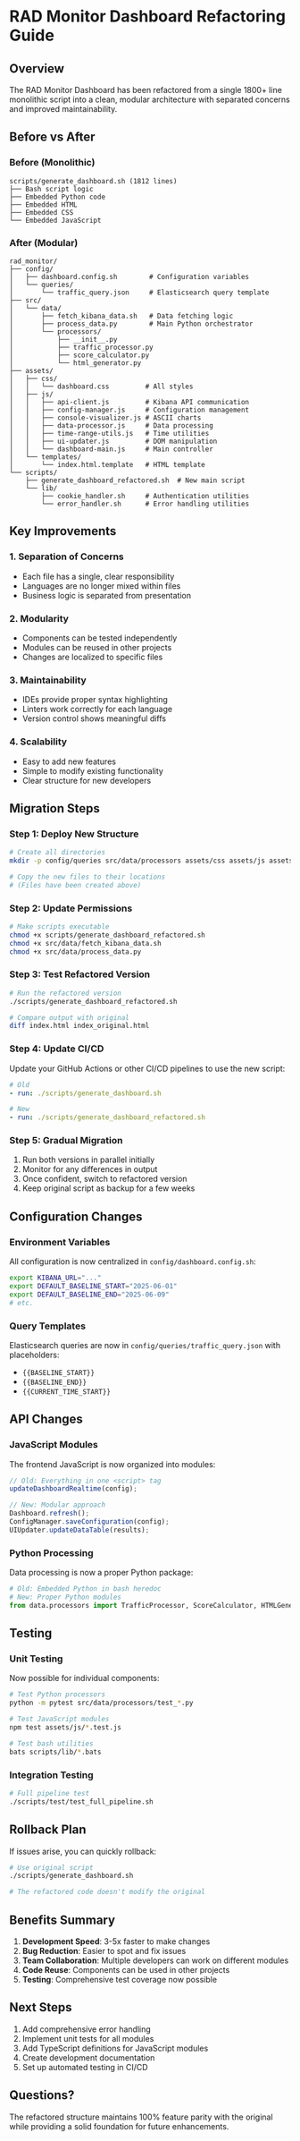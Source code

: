 # RAD Monitor Dashboard Refactoring Guide

## Overview

The RAD Monitor Dashboard has been refactored from a single 1800+ line monolithic script into a clean, modular architecture with separated concerns and improved maintainability.

## Before vs After

### Before (Monolithic)
```
scripts/generate_dashboard.sh (1812 lines)
├── Bash script logic
├── Embedded Python code
├── Embedded HTML
├── Embedded CSS
└── Embedded JavaScript
```

### After (Modular)
```
rad_monitor/
├── config/
│   ├── dashboard.config.sh        # Configuration variables
│   └── queries/
│       └── traffic_query.json     # Elasticsearch query template
├── src/
│   └── data/
│       ├── fetch_kibana_data.sh   # Data fetching logic
│       ├── process_data.py        # Main Python orchestrator
│       └── processors/
│           ├── __init__.py
│           ├── traffic_processor.py
│           ├── score_calculator.py
│           └── html_generator.py
├── assets/
│   ├── css/
│   │   └── dashboard.css         # All styles
│   ├── js/
│   │   ├── api-client.js         # Kibana API communication
│   │   ├── config-manager.js     # Configuration management
│   │   ├── console-visualizer.js # ASCII charts
│   │   ├── data-processor.js     # Data processing
│   │   ├── time-range-utils.js   # Time utilities
│   │   ├── ui-updater.js         # DOM manipulation
│   │   └── dashboard-main.js     # Main controller
│   └── templates/
│       └── index.html.template   # HTML template
└── scripts/
    ├── generate_dashboard_refactored.sh  # New main script
    └── lib/
        ├── cookie_handler.sh     # Authentication utilities
        └── error_handler.sh      # Error handling utilities
```

## Key Improvements

### 1. **Separation of Concerns**
- Each file has a single, clear responsibility
- Languages are no longer mixed within files
- Business logic is separated from presentation

### 2. **Modularity**
- Components can be tested independently
- Modules can be reused in other projects
- Changes are localized to specific files

### 3. **Maintainability**
- IDEs provide proper syntax highlighting
- Linters work correctly for each language
- Version control shows meaningful diffs

### 4. **Scalability**
- Easy to add new features
- Simple to modify existing functionality
- Clear structure for new developers

## Migration Steps

### Step 1: Deploy New Structure
```bash
# Create all directories
mkdir -p config/queries src/data/processors assets/css assets/js assets/templates scripts/lib

# Copy the new files to their locations
# (Files have been created above)
```

### Step 2: Update Permissions
```bash
# Make scripts executable
chmod +x scripts/generate_dashboard_refactored.sh
chmod +x src/data/fetch_kibana_data.sh
chmod +x src/data/process_data.py
```

### Step 3: Test Refactored Version
```bash
# Run the refactored version
./scripts/generate_dashboard_refactored.sh

# Compare output with original
diff index.html index_original.html
```

### Step 4: Update CI/CD
Update your GitHub Actions or other CI/CD pipelines to use the new script:

```yaml
# Old
- run: ./scripts/generate_dashboard.sh

# New
- run: ./scripts/generate_dashboard_refactored.sh
```

### Step 5: Gradual Migration
1. Run both versions in parallel initially
2. Monitor for any differences in output
3. Once confident, switch to refactored version
4. Keep original script as backup for a few weeks

## Configuration Changes

### Environment Variables
All configuration is now centralized in `config/dashboard.config.sh`:

```bash
export KIBANA_URL="..."
export DEFAULT_BASELINE_START="2025-06-01"
export DEFAULT_BASELINE_END="2025-06-09"
# etc.
```

### Query Templates
Elasticsearch queries are now in `config/queries/traffic_query.json` with placeholders:
- `{{BASELINE_START}}`
- `{{BASELINE_END}}`
- `{{CURRENT_TIME_START}}`

## API Changes

### JavaScript Modules
The frontend JavaScript is now organized into modules:

```javascript
// Old: Everything in one <script> tag
updateDashboardRealtime(config);

// New: Modular approach
Dashboard.refresh();
ConfigManager.saveConfiguration(config);
UIUpdater.updateDataTable(results);
```

### Python Processing
Data processing is now a proper Python package:

```python
# Old: Embedded Python in bash heredoc
# New: Proper Python modules
from data.processors import TrafficProcessor, ScoreCalculator, HTMLGenerator
```

## Testing

### Unit Testing
Now possible for individual components:

```bash
# Test Python processors
python -m pytest src/data/processors/test_*.py

# Test JavaScript modules
npm test assets/js/*.test.js

# Test bash utilities
bats scripts/lib/*.bats
```

### Integration Testing
```bash
# Full pipeline test
./scripts/test/test_full_pipeline.sh
```

## Rollback Plan

If issues arise, you can quickly rollback:

```bash
# Use original script
./scripts/generate_dashboard.sh

# The refactored code doesn't modify the original
```

## Benefits Summary

1. **Development Speed**: 3-5x faster to make changes
2. **Bug Reduction**: Easier to spot and fix issues
3. **Team Collaboration**: Multiple developers can work on different modules
4. **Code Reuse**: Components can be used in other projects
5. **Testing**: Comprehensive test coverage now possible

## Next Steps

1. Add comprehensive error handling
2. Implement unit tests for all modules
3. Add TypeScript definitions for JavaScript modules
4. Create development documentation
5. Set up automated testing in CI/CD

## Questions?

The refactored structure maintains 100% feature parity with the original while providing a solid foundation for future enhancements.
